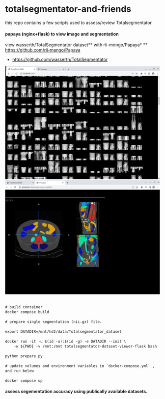 # totalsegmentator-and-friends


this repo contains a few scripts used to assess/review Totalsegmentator.


#### papaya (nginx+flask) to view image and segmentation

view wasserth/TotalSegmentator dataset** with rii-mongo/Papaya*
** https://github.com/rii-mango/Papaya
* https://github.com/wasserth/TotalSegmentator

![overview](static/home.png "overview")
![view per scan with papaya](static/case.png "view per scan with papaya")

```

# build container
docker compose build

# prepare single segmentation (nii.gz) file.

export DATADIR=/mnt/hd2/data/Totalsegmentator_dataset

docker run -it -u $(id -u):$(id -g) -e DATADIR --init \
    -w ${PWD} -v /mnt:/mnt totalsegmentator-dataset-viewer-flask bash

python prepare.py    

# update volumes and environment variables in `docker-compose.yml` , and run below

docker compose up

```

#### assess segementation accuracy using publically available datasets.





